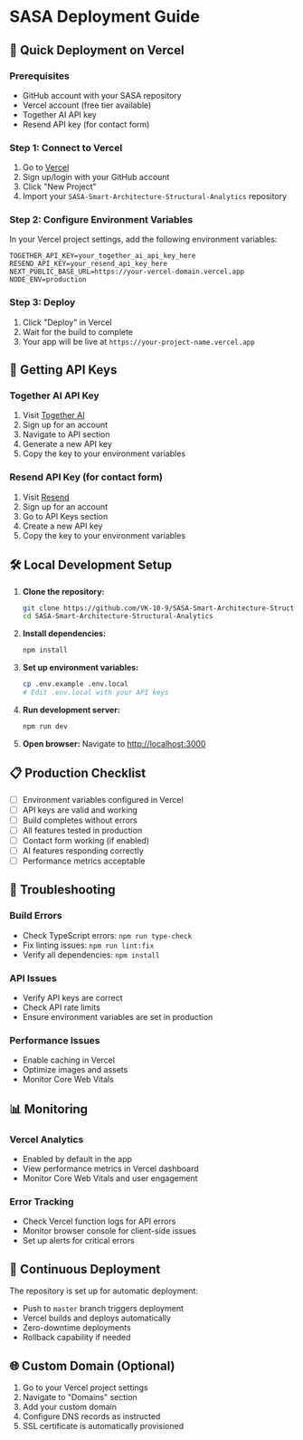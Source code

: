 # SASA Deployment Guide

## 🚀 Quick Deployment on Vercel

### Prerequisites
- GitHub account with your SASA repository
- Vercel account (free tier available)
- Together AI API key
- Resend API key (for contact form)

### Step 1: Connect to Vercel
1. Go to [Vercel](https://vercel.com)
2. Sign up/login with your GitHub account
3. Click "New Project"
4. Import your `SASA-Smart-Architecture-Structural-Analytics` repository

### Step 2: Configure Environment Variables
In your Vercel project settings, add the following environment variables:

```env
TOGETHER_API_KEY=your_together_ai_api_key_here
RESEND_API_KEY=your_resend_api_key_here
NEXT_PUBLIC_BASE_URL=https://your-vercel-domain.vercel.app
NODE_ENV=production
```

### Step 3: Deploy
1. Click "Deploy" in Vercel
2. Wait for the build to complete
3. Your app will be live at `https://your-project-name.vercel.app`

## 🔗 Getting API Keys

### Together AI API Key
1. Visit [Together AI](https://www.together.ai)
2. Sign up for an account
3. Navigate to API section
4. Generate a new API key
5. Copy the key to your environment variables

### Resend API Key (for contact form)
1. Visit [Resend](https://resend.com)
2. Sign up for an account
3. Go to API Keys section
4. Create a new API key
5. Copy the key to your environment variables

## 🛠️ Local Development Setup

1. **Clone the repository:**
   ```bash
   git clone https://github.com/VK-10-9/SASA-Smart-Architecture-Structural-Analytics.git
   cd SASA-Smart-Architecture-Structural-Analytics
   ```

2. **Install dependencies:**
   ```bash
   npm install
   ```

3. **Set up environment variables:**
   ```bash
   cp .env.example .env.local
   # Edit .env.local with your API keys
   ```

4. **Run development server:**
   ```bash
   npm run dev
   ```

5. **Open browser:**
   Navigate to [http://localhost:3000](http://localhost:3000)

## 📋 Production Checklist

- [ ] Environment variables configured in Vercel
- [ ] API keys are valid and working
- [ ] Build completes without errors
- [ ] All features tested in production
- [ ] Contact form working (if enabled)
- [ ] AI features responding correctly
- [ ] Performance metrics acceptable

## 🔧 Troubleshooting

### Build Errors
- Check TypeScript errors: `npm run type-check`
- Fix linting issues: `npm run lint:fix`
- Verify all dependencies: `npm install`

### API Issues
- Verify API keys are correct
- Check API rate limits
- Ensure environment variables are set in production

### Performance Issues
- Enable caching in Vercel
- Optimize images and assets
- Monitor Core Web Vitals

## 📊 Monitoring

### Vercel Analytics
- Enabled by default in the app
- View performance metrics in Vercel dashboard
- Monitor Core Web Vitals and user engagement

### Error Tracking
- Check Vercel function logs for API errors
- Monitor browser console for client-side issues
- Set up alerts for critical errors

## 🔄 Continuous Deployment

The repository is set up for automatic deployment:
- Push to `master` branch triggers deployment
- Vercel builds and deploys automatically
- Zero-downtime deployments
- Rollback capability if needed

## 🌐 Custom Domain (Optional)

1. Go to your Vercel project settings
2. Navigate to "Domains" section
3. Add your custom domain
4. Configure DNS records as instructed
5. SSL certificate is automatically provisioned
